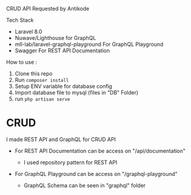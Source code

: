 CRUD API Requested by Antikode 

Tech Stack

- Laravel 8.0
- Nuwave/Lighthouse for GraphQL
- mll-lab/laravel-graphql-playground For GraphQL Playground
- Swagger For REST API Documentation


How to use :
1. Clone this repo
2. Run ```composer install```
3. Setup ENV variable for database config
4. Import database file to mysql (files in "DB" Folder)
5. run ```php artisan serve```

# CRUD

I made REST API and GraphQL for CRUD API

- For REST API Documentation can be access on "/api/documentation"
  - I used repository pattern for REST API

- For GraphQL Playground can be access on "/graphql-playground"
   - GraphQL Schema can be seen in "graphql" folder
